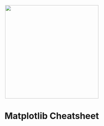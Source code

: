 <div align="center">
  <img src="https://github.com/matplotlib/matplotlib/blob/main/doc/_static/matplotlib-icon.svg" width="300px"/>
</div>
<h1 align="center">Matplotlib Cheatsheet</h1>
